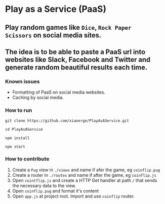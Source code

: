 # Play as a Service (PaaS)

## Play random games like `Dice`, `Rock Paper Scissors` on social media sites.

## The idea is to be able to paste a PaaS url into websites like Slack, Facebook and Twitter and generate random beautiful results each time.

### Known issues
- Formatting of PaaS on social media websites.
- Caching by social media.


### How to run
```
git clone https://github.com/xiaoerge/PlayAsAService.git

cd PlayAsAService

npm install

npm start
```


### How to contribute
1. Create a `Pug` view in `./views` and name if afer the game, eg `coinflip.pug`
2. Create a router in `./routes` and name if after the game, eg `coinflip.js`
3. Open `cointflip.js` and create a HTTP Get handler at path `/` that sends the necessary data to the view.
4. Open `coinflip.pug` and format it's content
5. Open `app.js` at project root. Import and use `coinflip` router.